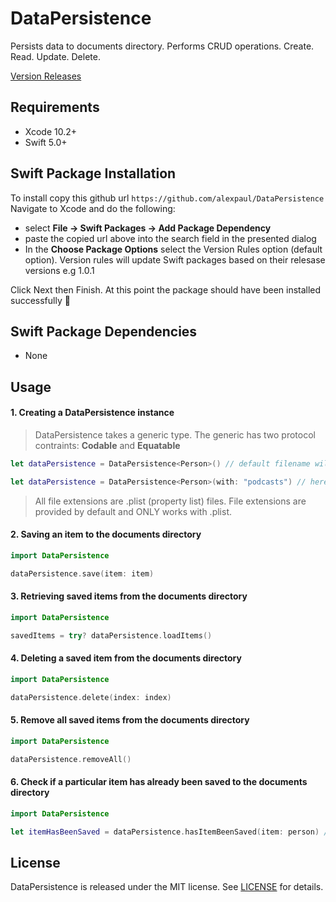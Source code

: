 # DataPersistence

Persists data to documents directory. Performs CRUD operations. Create. Read. Update. Delete.

[Version Releases](https://github.com/alexpaul/DataPersistence/releases)

## Requirements 

* Xcode 10.2+ 
* Swift 5.0+ 

## Swift Package Installation 

To install copy this github url
```https://github.com/alexpaul/DataPersistence```  
Navigate to Xcode and do the following: 
 - select **File -> Swift Packages -> Add Package Dependency** 
 - paste the copied url above into the search field in the presented dialog
 - In the **Choose Package Options** select the Version Rules option (default option). Version rules will update Swift packages based on their relesase versions e.g 1.0.1
 
 Click Next then Finish. 
 At this point the package should have been installed successfully 🥳 

## Swift Package Dependencies 

* None 


## Usage 

#### 1. Creating a DataPersistence instance 

> DataPersistence takes a generic type. The generic has two protocol contraints: **Codable** and **Equatable**

```swift 
let dataPersistence = DataPersistence<Person>() // default filename will be "items"
```

```swift 
let dataPersistence = DataPersistence<Person>(with: "podcasts") // here a custom filename is supplied to the initializer
```

> All file extensions are .plist (property list) files. File extensions are provided by default and ONLY works with .plist. 

#### 2. Saving an item to the documents directory 
```swift 
import DataPersistence 

dataPersistence.save(item: item)
```

#### 3. Retrieving saved items from the documents directory 
```swift 
import DataPersistence 

savedItems = try? dataPersistence.loadItems()
```

#### 4. Deleting a saved item from the documents directory 
```swift 
import DataPersistence 

dataPersistence.delete(index: index)
```

#### 5. Remove all saved items from the documents directory 
```swift 
import DataPersistence 

dataPersistence.removeAll()
```

#### 6. Check if a particular item has already been saved to the documents directory 
```swift 
import DataPersistence 

let itemHasBeenSaved = dataPersistence.hasItemBeenSaved(item: person) // true or false 
```

## License

DataPersistence is released under the MIT license. See [LICENSE](https://github.com/alexpaul/DataPersistence/blob/master/LICENSE) for details.


